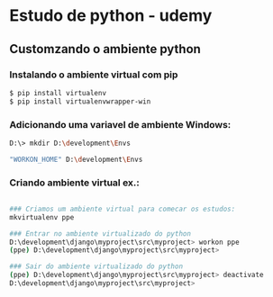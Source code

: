# Estudo de python - udemy

## Customzando o ambiente python

### Instalando o ambiente virtual com pip
```bash
$ pip install virtualenv
$ pip install virtualenvwrapper-win
```

### Adicionando uma variavel de ambiente Windows:
```bash
D:\> mkdir D:\development\Envs

"WORKON_HOME" D:\development\Envs
```

### Criando ambiente virtual ex.:
```bash

### Criamos um ambiente virtual para comecar os estudos:
mkvirtualenv ppe

### Entrar no ambiente virtualizado do python
D:\development\django\myproject\src\myproject> workon ppe
(ppe) D:\development\django\myproject\src\myproject>

### Sair do ambiente virtualizado do python
(ppe) D:\development\django\myproject\src\myproject> deactivate
D:\development\django\myproject\src\myproject> 
```
